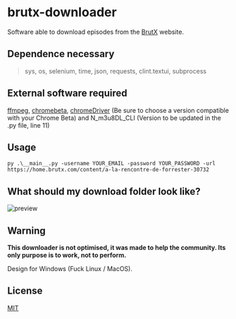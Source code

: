 # brutx-downloader

Software able to download episodes from the [BrutX](https://www.brutx.com/) website.

## Dependence necessary

> sys, os, selenium, time, json, requests, clint.textui, subprocess

## External software required

[ffmpeg](https://www.ffmpeg.org/download.html), [chromebeta](https://www.google.com/intl/fr/chrome/beta/), [chromeDriver](https://chromedriver.chromium.org/) (Be sure to choose a version compatible with your Chrome Beta) and N_m3u8DL_CLI (Version to be updated in the .py file, line 11)

## Usage

```py .\__main__.py -username YOUR_EMAIL -password YOUR_PASSWORD -url https://home.brutx.com/content/a-la-rencontre-de-forrester-30732 ```

## What should my download folder look like?
![preview](https://i.fiery.me/mFCYC.png)

## Warning
**This downloader is not optimised, it was made to help the community. Its only purpose is to work, not to perform.**

Design for Windows (Fuck Linux / MacOS).


## License
[MIT](https://choosealicense.com/licenses/mit/)
